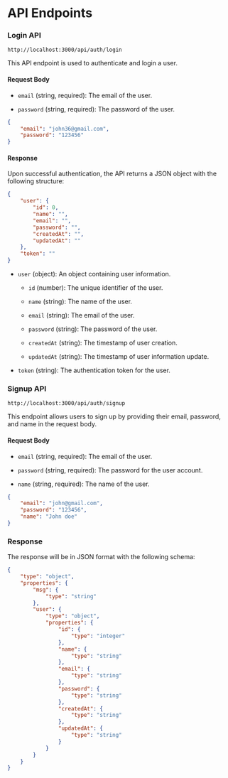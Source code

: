 # API Endpoints


### Login API
```
http://localhost:3000/api/auth/login
```

This API endpoint is used to authenticate and login a user.

#### Request Body

- `email` (string, required): The email of the user.
    
- `password` (string, required): The password of the user.
    

```json
{
    "email": "john36@gmail.com",
    "password": "123456"
}
```

#### Response

Upon successful authentication, the API returns a JSON object with the following structure:

``` json
{
    "user": {
        "id": 0,
        "name": "",
        "email": "",
        "password": "",
        "createdAt": "",
        "updatedAt": ""
    },
    "token": ""
}

 ```

- `user` (object): An object containing user information.
    
    - `id` (number): The unique identifier of the user.
        
    - `name` (string): The name of the user.
        
    - `email` (string): The email of the user.
        
    - `password` (string): The password of the user.
        
    - `createdAt` (string): The timestamp of user creation.
        
    - `updatedAt` (string): The timestamp of user information update.
        
- `token` (string): The authentication token for the user.


### Signup API

```
http://localhost:3000/api/auth/signup
```

This endpoint allows users to sign up by providing their email, password, and name in the request body.

#### Request Body

- `email` (string, required): The email of the user.
    
- `password` (string, required): The password for the user account.
    
- `name` (string, required): The name of the user.
    

```json
{
    "email": "john@gmail.com",
    "password": "123456",
    "name": "John doe"
}
```

### Response

The response will be in JSON format with the following schema:

``` json
{
    "type": "object",
    "properties": {
        "msg": {
            "type": "string"
        },
        "user": {
            "type": "object",
            "properties": {
                "id": {
                    "type": "integer"
                },
                "name": {
                    "type": "string"
                },
                "email": {
                    "type": "string"
                },
                "password": {
                    "type": "string"
                },
                "createdAt": {
                    "type": "string"
                },
                "updatedAt": {
                    "type": "string"
                }
            }
        }
    }
}

 ```